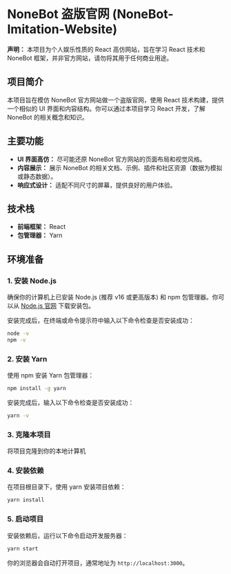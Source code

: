 # NoneBot 盗版官网 (NoneBot-Imitation-Website)

**声明：** 本项目为个人娱乐性质的 React 高仿网站，旨在学习 React 技术和 NoneBot 框架，并非官方网站，请勿将其用于任何商业用途。

## 项目简介

本项目旨在模仿 NoneBot 官方网站做一个盗版官网，使用 React 技术构建，提供一个相似的 UI 界面和内容结构。你可以通过本项目学习 React 开发，了解 NoneBot 的相关概念和知识。

## 主要功能

*   **UI 界面高仿：** 尽可能还原 NoneBot 官方网站的页面布局和视觉风格。
*   **内容展示：** 展示 NoneBot 的相关文档、示例、插件和社区资源（数据为模拟或静态数据）。
*   **响应式设计：** 适配不同尺寸的屏幕，提供良好的用户体验。

## 技术栈

*   **前端框架：** React
*   **包管理器：** Yarn

## 环境准备

### 1. 安装 Node.js

   确保你的计算机上已安装 Node.js (推荐 v16 或更高版本) 和 npm 包管理器。你可以从 [Node.js 官网](https://nodejs.org/) 下载安装包。

   安装完成后，在终端或命令提示符中输入以下命令检查是否安装成功：
   ```bash
   node -v
   npm -v
   ```

### 2. 安装 Yarn

   使用 npm 安装 Yarn 包管理器：
   ```bash
   npm install -g yarn
   ```

   安装完成后，输入以下命令检查是否安装成功：
   ```bash
   yarn -v
   ```

### 3. 克隆本项目

   将项目克隆到你的本地计算机

### 4. 安装依赖

   在项目根目录下，使用 yarn 安装项目依赖：
   ```bash
   yarn install
   ```

### 5. 启动项目

   安装依赖后，运行以下命令启动开发服务器：
   ```bash
   yarn start
   ```

   你的浏览器会自动打开项目，通常地址为 `http://localhost:3000`。
